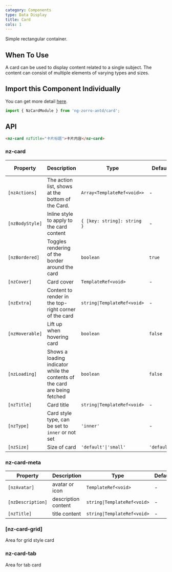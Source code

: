 ```yaml
---
category: Components
type: Data Display
title: Card
cols: 1
---
```


Simple rectangular container.

## When To Use

A card can be used to display content related to a single subject. The content can consist of multiple elements of varying types and sizes.

## Import this Component Individually

You can get more detail [here](/docs/getting-started/en#import-a-component-individually).

```ts
import { NzCardModule } from 'ng-zorro-antd/card';
```

## API

```html
<nz-card nzTitle="卡片标题">卡片内容</nz-card>
```

### nz-card

| Property | Description | Type | Default | Global Config |
| -------- | ----------- | ---- | ------- | ------------- |
| `[nzActions]` | The action list, shows at the bottom of the Card. | `Array<TemplateRef<void>>` | - |
| `[nzBodyStyle]` | Inline style to apply to the card content | `{ [key: string]: string }` | - |
| `[nzBordered]` | Toggles rendering of the border around the card | `boolean` | `true` | ✅ |
| `[nzCover]` | Card cover | `TemplateRef<void>` | - |
| `[nzExtra]` | Content to render in the top-right corner of the card | `string\|TemplateRef<void>` | - |
| `[nzHoverable]` | Lift up when hovering card | `boolean` | `false` | ✅ |
| `[nzLoading]` | Shows a loading indicator while the contents of the card are being fetched | `boolean` | `false` |
| `[nzTitle]` | Card title | `string\|TemplateRef<void>` | - |
| `[nzType]` | Card style type, can be set to `inner` or not set | `'inner'` | - |
| `[nzSize]` | Size of card | `'default'\|'small'` | `'default'` | ✅ |


### nz-card-meta

| Property | Description | Type | Default |
| -------- | ----------- | ---- | ------- |
| `[nzAvatar]` | avatar or icon | `TemplateRef<void>` | - |
| `[nzDescription]` | description content | `string\|TemplateRef<void>` | - |
| `[nzTitle]` | title content | `string\|TemplateRef<void>` | - |

### [nz-card-grid]
Area for grid style card

### nz-card-tab
Area for tab card
